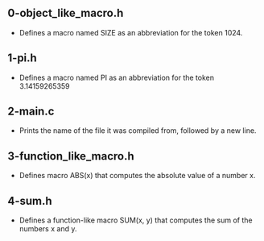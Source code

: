 ## 0-object_like_macro.h
- Defines a macro named SIZE as an abbreviation for the token 1024.
## 1-pi.h
- Defines a macro named PI as an abbreviation for the token 3.14159265359
## 2-main.c
- Prints the name of the file it was compiled from, followed by a new line.
## 3-function_like_macro.h
- Defines macro ABS(x) that computes the absolute value of a number x.
## 4-sum.h
- Defines a function-like macro SUM(x, y) that computes the sum of the numbers x
and y.
